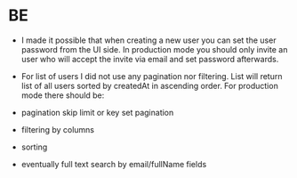 # BE

- I made it possible that when creating a new user you can set the user password from the UI side. In production mode you should only invite an user who will accept the invite via email and set password afterwards.

- For list of users I did not use any pagination nor filtering. List will return list of all users sorted by createdAt in ascending order. For production mode there should be:
- pagination skip limit or key set pagination
- filtering by columns
- sorting
- eventually full text search by email/fullName fields
